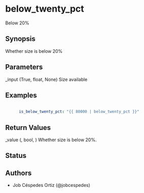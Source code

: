# below_twenty_pct
Below 20\%

## Synopsis

Whether size is below 20\%




## Parameters

  _input (True, float, None)
    Size available



## Examples

```yaml
    
      is_below_twenty_pct: "{{ 80000 | below_twenty_pct }}"

```


## Return Values

  _value (, bool, )
    Whether size is below 20\%\.



## Status


## Authors

- Job Céspedes Ortiz \(\@jobcespedes\)
